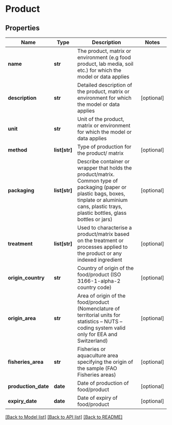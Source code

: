 # Product

## Properties
Name | Type | Description | Notes
------------ | ------------- | ------------- | -------------
**name** | **str** | The product, matrix or environment (e.g food product, lab media, soil etc.) for which the model or data applies | 
**description** | **str** | Detailed description of the product, matrix or environment for which the model or data applies | [optional] 
**unit** | **str** | Unit of the product, matrix or environment for which the model or data applies | 
**method** | **list[str]** | Type of production for the product/ matrix | [optional] 
**packaging** | **list[str]** | Describe container or wrapper that holds the product/matrix. Common type of packaging (paper or plastic bags, boxes, tinplate or aluminium cans, plastic trays, plastic bottles, glass bottles or jars) | [optional] 
**treatment** | **list[str]** | Used to characterise a product/matrix based on the treatment or processes applied to the product or any indexed ingredient | [optional] 
**origin_country** | **str** | Country of origin of the food/product (ISO 3166-1-alpha-2 country code) | [optional] 
**origin_area** | **str** | Area of origin of the food/product (Nomenclature of territorial units for statistics – NUTS – coding system valid only for EEA and Switzerland) | [optional] 
**fisheries_area** | **str** | Fisheries or aquaculture area specifying the origin of the sample (FAO Fisheries areas) | [optional] 
**production_date** | **date** | Date of production of food/product | [optional] 
**expiry_date** | **date** | Date of expiry of food/product | [optional] 

[[Back to Model list]](../README.md#documentation-for-models) [[Back to API list]](../README.md#documentation-for-api-endpoints) [[Back to README]](../README.md)

